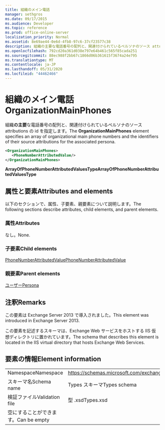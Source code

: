 ```yaml
---
title: 組織のメイン電話
manager: sethgros
ms.date: 09/17/2015
ms.audience: Developer
ms.topic: reference
ms.prod: office-online-server
localization_priority: Normal
ms.assetid: 8e69ae44-0e6d-4fb8-97c6-37cf23577c38
description: 組織の主要な電話番号の配列と、関連付けられているペルソナのソース attributions の id を指定します。
ms.openlocfilehash: 792cd20a361d038e797e64b461c565f85cada251
ms.sourcegitcommit: 88ec988f2bb67c1866d06b361615f3674a24e795
ms.translationtype: MT
ms.contentlocale: ja-JP
ms.lasthandoff: 05/31/2020
ms.locfileid: "44462466"
---
```

# <a name="organizationmainphones"></a><span data-ttu-id="96a9a-103">組織のメイン電話</span><span class="sxs-lookup"><span data-stu-id="96a9a-103">OrganizationMainPhones</span></span>

<span data-ttu-id="96a9a-104">組織**の主要**な電話番号の配列と、関連付けられているペルソナのソース attributions の id を指定します。</span><span class="sxs-lookup"><span data-stu-id="96a9a-104">The **OrganizationMainPhones** element specifies an array of organizational main phone numbers and the identifiers of their source attributions for the associated persona.</span></span> 
  
```XML
<OrganizationMainPhones>
   <PhoneNumberAttributedValue/>
</OrganizationMainPhones>
```

 <span data-ttu-id="96a9a-105">**ArrayOfPhoneNumberAttributedValuesType**</span><span class="sxs-lookup"><span data-stu-id="96a9a-105">**ArrayOfPhoneNumberAttributedValuesType**</span></span>
## <a name="attributes-and-elements"></a><span data-ttu-id="96a9a-106">属性と要素</span><span class="sxs-lookup"><span data-stu-id="96a9a-106">Attributes and elements</span></span>

<span data-ttu-id="96a9a-107">以下のセクションで、属性、子要素、親要素について説明します。</span><span class="sxs-lookup"><span data-stu-id="96a9a-107">The following sections describe attributes, child elements, and parent elements.</span></span>
  
### <a name="attributes"></a><span data-ttu-id="96a9a-108">属性</span><span class="sxs-lookup"><span data-stu-id="96a9a-108">Attributes</span></span>

<span data-ttu-id="96a9a-109">なし。</span><span class="sxs-lookup"><span data-stu-id="96a9a-109">None.</span></span>
  
### <a name="child-elements"></a><span data-ttu-id="96a9a-110">子要素</span><span class="sxs-lookup"><span data-stu-id="96a9a-110">Child elements</span></span>

[<span data-ttu-id="96a9a-111">PhoneNumberAttributedValue</span><span class="sxs-lookup"><span data-stu-id="96a9a-111">PhoneNumberAttributedValue</span></span>](phonenumberattributedvalue.md)
  
### <a name="parent-elements"></a><span data-ttu-id="96a9a-112">親要素</span><span class="sxs-lookup"><span data-stu-id="96a9a-112">Parent elements</span></span>

[<span data-ttu-id="96a9a-113">ユーザー</span><span class="sxs-lookup"><span data-stu-id="96a9a-113">Persona</span></span>](persona.md)
  
## <a name="remarks"></a><span data-ttu-id="96a9a-114">注釈</span><span class="sxs-lookup"><span data-stu-id="96a9a-114">Remarks</span></span>

<span data-ttu-id="96a9a-115">この要素は Exchange Server 2013 で導入されました。</span><span class="sxs-lookup"><span data-stu-id="96a9a-115">This element was introduced in Exchange Server 2013.</span></span>
  
<span data-ttu-id="96a9a-116">この要素を記述するスキーマは、Exchange Web サービスをホストする IIS 仮想ディレクトリに置かれています。</span><span class="sxs-lookup"><span data-stu-id="96a9a-116">The schema that describes this element is located in the IIS virtual directory that hosts Exchange Web Services.</span></span>
  
## <a name="element-information"></a><span data-ttu-id="96a9a-117">要素の情報</span><span class="sxs-lookup"><span data-stu-id="96a9a-117">Element information</span></span>

|||
|:-----|:-----|
|<span data-ttu-id="96a9a-118">Namespace</span><span class="sxs-lookup"><span data-stu-id="96a9a-118">Namespace</span></span>  <br/> |https://schemas.microsoft.com/exchange/services/2006/types  <br/> |
|<span data-ttu-id="96a9a-119">スキーマ名</span><span class="sxs-lookup"><span data-stu-id="96a9a-119">Schema name</span></span>  <br/> |<span data-ttu-id="96a9a-120">Types スキーマ</span><span class="sxs-lookup"><span data-stu-id="96a9a-120">Types schema</span></span>  <br/> |
|<span data-ttu-id="96a9a-121">検証ファイル</span><span class="sxs-lookup"><span data-stu-id="96a9a-121">Validation file</span></span>  <br/> |<span data-ttu-id="96a9a-122">型 .xsd</span><span class="sxs-lookup"><span data-stu-id="96a9a-122">Types.xsd</span></span>  <br/> |
|<span data-ttu-id="96a9a-123">空にすることができます。</span><span class="sxs-lookup"><span data-stu-id="96a9a-123">Can be empty</span></span>  <br/> ||
   

